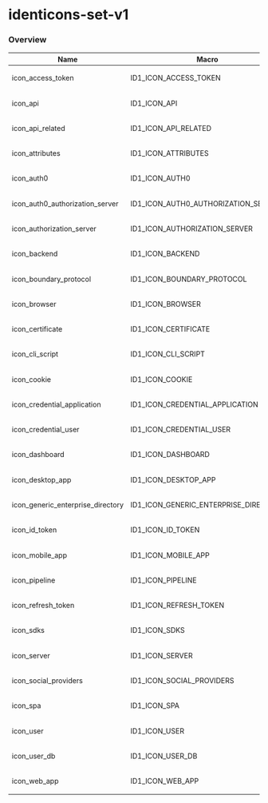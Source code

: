 # identicons-set-v1
### Overview
| Name  | Macro  | Image | Url |
|-------|--------|-------|-----|
| icon_access_token | ID1_ICON_ACCESS_TOKEN | ![image-icon_access_token](../icons/png/icon_access_token.png) |icon_access_token.puml |
| icon_api | ID1_ICON_API | ![image-icon_api](../icons/png/icon_api.png) |icon_api.puml |
| icon_api_related | ID1_ICON_API_RELATED | ![image-icon_api_related](../icons/png/icon_api_related.png) |icon_api_related.puml |
| icon_attributes | ID1_ICON_ATTRIBUTES | ![image-icon_attributes](../icons/png/icon_attributes.png) |icon_attributes.puml |
| icon_auth0 | ID1_ICON_AUTH0 | ![image-icon_auth0](../icons/png/icon_auth0.png) |icon_auth0.puml |
| icon_auth0_authorization_server | ID1_ICON_AUTH0_AUTHORIZATION_SERVER | ![image-icon_auth0_authorization_server](../icons/png/icon_auth0_authorization_server.png) |icon_auth0_authorization_server.puml |
| icon_authorization_server | ID1_ICON_AUTHORIZATION_SERVER | ![image-icon_authorization_server](../icons/png/icon_authorization_server.png) |icon_authorization_server.puml |
| icon_backend | ID1_ICON_BACKEND | ![image-icon_backend](../icons/png/icon_backend.png) |icon_backend.puml |
| icon_boundary_protocol | ID1_ICON_BOUNDARY_PROTOCOL | ![image-icon_boundary_protocol](../icons/png/icon_boundary_protocol.png) |icon_boundary_protocol.puml |
| icon_browser | ID1_ICON_BROWSER | ![image-icon_browser](../icons/png/icon_browser.png) |icon_browser.puml |
| icon_certificate | ID1_ICON_CERTIFICATE | ![image-icon_certificate](../icons/png/icon_certificate.png) |icon_certificate.puml |
| icon_cli_script | ID1_ICON_CLI_SCRIPT | ![image-icon_cli_script](../icons/png/icon_cli_script.png) |icon_cli_script.puml |
| icon_cookie | ID1_ICON_COOKIE | ![image-icon_cookie](../icons/png/icon_cookie.png) |icon_cookie.puml |
| icon_credential_application | ID1_ICON_CREDENTIAL_APPLICATION | ![image-icon_credential_application](../icons/png/icon_credential_application.png) |icon_credential_application.puml |
| icon_credential_user | ID1_ICON_CREDENTIAL_USER | ![image-icon_credential_user](../icons/png/icon_credential_user.png) |icon_credential_user.puml |
| icon_dashboard | ID1_ICON_DASHBOARD | ![image-icon_dashboard](../icons/png/icon_dashboard.png) |icon_dashboard.puml |
| icon_desktop_app | ID1_ICON_DESKTOP_APP | ![image-icon_desktop_app](../icons/png/icon_desktop_app.png) |icon_desktop_app.puml |
| icon_generic_enterprise_directory | ID1_ICON_GENERIC_ENTERPRISE_DIRECTORY | ![image-icon_generic_enterprise_directory](../icons/png/icon_generic_enterprise_directory.png) |icon_generic_enterprise_directory.puml |
| icon_id_token | ID1_ICON_ID_TOKEN | ![image-icon_id_token](../icons/png/icon_id_token.png) |icon_id_token.puml |
| icon_mobile_app | ID1_ICON_MOBILE_APP | ![image-icon_mobile_app](../icons/png/icon_mobile_app.png) |icon_mobile_app.puml |
| icon_pipeline | ID1_ICON_PIPELINE | ![image-icon_pipeline](../icons/png/icon_pipeline.png) |icon_pipeline.puml |
| icon_refresh_token | ID1_ICON_REFRESH_TOKEN | ![image-icon_refresh_token](../icons/png/icon_refresh_token.png) |icon_refresh_token.puml |
| icon_sdks | ID1_ICON_SDKS | ![image-icon_sdks](../icons/png/icon_sdks.png) |icon_sdks.puml |
| icon_server | ID1_ICON_SERVER | ![image-icon_server](../icons/png/icon_server.png) |icon_server.puml |
| icon_social_providers | ID1_ICON_SOCIAL_PROVIDERS | ![image-icon_social_providers](../icons/png/icon_social_providers.png) |icon_social_providers.puml |
| icon_spa | ID1_ICON_SPA | ![image-icon_spa](../icons/png/icon_spa.png) |icon_spa.puml |
| icon_user | ID1_ICON_USER | ![image-icon_user](../icons/png/icon_user.png) |icon_user.puml |
| icon_user_db | ID1_ICON_USER_DB | ![image-icon_user_db](../icons/png/icon_user_db.png) |icon_user_db.puml |
| icon_web_app | ID1_ICON_WEB_APP | ![image-icon_web_app](../icons/png/icon_web_app.png) |icon_web_app.puml |
